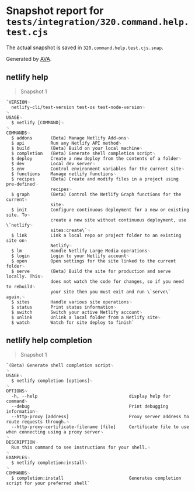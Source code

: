 # Snapshot report for `tests/integration/320.command.help.test.cjs`

The actual snapshot is saved in `320.command.help.test.cjs.snap`.

Generated by [AVA](https://avajs.dev).

## netlify help

> Snapshot 1

    `VERSION␊
      netlify-cli/test-version test-os test-node-version␊
    ␊
    USAGE␊
      $ netlify [COMMAND]␊
    ␊
    COMMANDS␊
      $ addons       (Beta) Manage Netlify Add-ons␊
      $ api          Run any Netlify API method␊
      $ build        (Beta) Build on your local machine␊
      $ completion   (Beta) Generate shell completion script␊
      $ deploy       Create a new deploy from the contents of a folder␊
      $ dev          Local dev server␊
      $ env          Control environment variables for the current site␊
      $ functions    Manage netlify functions␊
      $ recipes      (Beta) Create and modify files in a project using pre-defined␊
                     recipes␊
      $ graph        (Beta) Control the Netlify Graph functions for the current␊
                     site␊
      $ init         Configure continuous deployment for a new or existing site. To␊
                     create a new site without continuous deployment, use \`netlify␊
                     sites:create\`␊
      $ link         Link a local repo or project folder to an existing site on␊
                     Netlify␊
      $ lm           Handle Netlify Large Media operations␊
      $ login        Login to your Netlify account␊
      $ open         Open settings for the site linked to the current folder␊
      $ serve        (Beta) Build the site for production and serve locally. This␊
                     does not watch the code for changes, so if you need to rebuild␊
                     your site then you must exit and run \`serve\` again.␊
      $ sites        Handle various site operations␊
      $ status       Print status information␊
      $ switch       Switch your active Netlify account␊
      $ unlink       Unlink a local folder from a Netlify site␊
      $ watch        Watch for site deploy to finish`

## netlify help completion

> Snapshot 1

    `(Beta) Generate shell completion script␊
    ␊
    USAGE␊
      $ netlify completion [options]␊
    ␊
    OPTIONS␊
      -h, --help                                   display help for command␊
      --debug                                      Print debugging information␊
      --http-proxy [address]                       Proxy server address to route requests through.␊
      --http-proxy-certificate-filename [file]     Certificate file to use when connecting using a proxy server␊
    ␊
    DESCRIPTION␊
      Run this command to see instructions for your shell.␊
    ␊
    EXAMPLES␊
      $ netlify completion:install␊
    ␊
    COMMANDS␊
      $ completion:install                         Generates completion script for your preferred shell`
